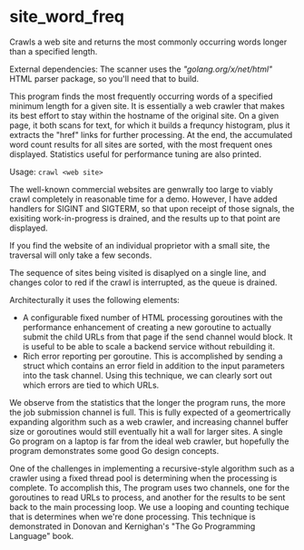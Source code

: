 # site_word_freq
Crawls a web site and returns the most commonly occurring words longer than a specified length.

External dependencies: The scanner uses the *"golang.org/x/net/html"* HTML parser package,
so you'll need that to build.

This program finds the most frequently occurring words of a
specified minimum length for a given site.  It is essentially a
web crawler that makes its best effort to stay within the hostname
of the original site.  On a given page, it both scans for text, for
which it builds a frequncy histogram, plus it extracts the "href"
links for further processing.  At the end, the accumulated word count
results for all sites are sorted, with the most frequent ones displayed.
Statistics useful for performance tuning are also printed.

Usage: `crawl <web site>`
 
The well-known commercial websites are genwrally too large to viably crawl
completely in reasonable time for a demo.  However, I have added handlers
for SIGINT and SIGTERM, so that upon receipt of those signals, the exisiting
work-in-progress is drained, and the results up to that point are displayed.

If you find the website of an individual proprietor with a small site, the
traversal will only take a few seconds.

The sequence of sites being visited is disaplyed on a single line, and
changes color to red if the crawl is interrupted, as the queue is drained.

Architecturally it uses the following elements:
- A configurable fixed number of HTML processing goroutines with
the performance enhancement of creating a new goroutine to actually
submit the child URLs from that page if the send channel would block.
It is useful to be able to scale a backend service without rebuilding it.
- Rich error reporting per goroutine.  This is accomplished by
sending a struct which contains an error field in addition to the
input parameters into the task channel.  Using this technique, we
can clearly sort out which errors are tied to which URLs.

We observe from the statistics that the longer the program runs,
the more the job submission channel is full.  This is fully expected
of a geomertrically expanding algorithm such as a web crawler, and
increasing channel buffer size or goroutines would still eventually
hit a wall for larger sites.  A single Go program on a laptop is far
from the ideal web crawler, but hopefully the program demonstrates
some good Go design concepts.

One of the challenges in implementing a recursive-style algorithm
such as a crawler using a fixed thread pool is determining when the
processing is complete.  To accomplish this, The program uses two
channels, one for the goroutines to read URLs to process, and another
for the results to be sent back to the main processing loop.  We use
a looping and counting techique that is determines when we're done processing.
This technique is demonstrated in Donovan and Kernighan's "The Go Programming
Language" book.
